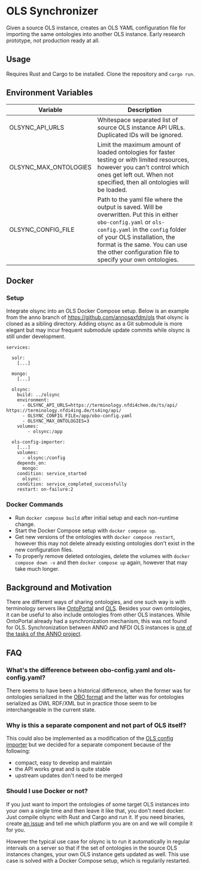 # OLS Synchronizer

Given a source OLS instance, creates an OLS YAML configuration file for importing the same ontologies into another OLS instance.
Early research prototype, not production ready at all.

## Usage
Requires Rust and Cargo to be installed.
Clone the repository and `cargo run`.

## Environment Variables

| Variable                   | Description |
| ------------------------   | ------                   |
| OLSYNC\_API\_URLS          | Whitespace separated list of source OLS instance API URLs. Duplicated IDs will be ignored. |
| OLSYNC\_MAX\_ONTOLOGIES    | Limit the maximum amount of loaded ontologies for faster testing or with limited resources, however you can't control which ones get left out. When not specified, then all ontologies will be loaded.  |
| OLSYNC\_CONFIG\_FILE       | Path to the yaml file where the output is saved. Will be overwritten. Put this in either `obo-config.yaml` or `ols-config.yaml` in the `config` folder of your OLS installation, the format is the same. You can use the other configuration file to specify your own ontologies.

## Docker

### Setup
Integrate olsync into an OLS Docker Compose setup.
Below is an example from the anno branch of <https://github.com/annosaxfdm/ols> that olsync is cloned as a sibling directory.
Adding olsync as a Git submodule is more elegant but may incur frequent submodule update commits while olsync is still under development.

    services:
    
      solr:
        [...]
    
      mongo:
        [...]
     
      olsync:
        build: ../olsync
        environment:
          - OLSYNC_API_URLS=https://terminology.nfdi4chem.de/ts/api/ https://terminology.nfdi4ing.de/ts4ing/api/
          - OLSYNC_CONFIG_FILE=/app/obo-config.yaml
          - OLSYNC_MAX_ONTOLOGIES=3
        volumes:
            - olsync:/app
    
      ols-config-importer:
        [...]
        volumes:
          - olsync:/config
        depends_on:
          mongo:
        condition: service_started
          olsync:
        condition: service_completed_successfully
        restart: on-failure:2

### Docker Commands

* Run `docker compose build` after initial setup and each non-runtime change.
* Start the Docker Compose setup with `docker compose up`.
* Get new versions of the ontologies with `docker compose restart`, however this may not delete already existing ontologies don't exist in the new configuration files.
* To properly remove deleted ontologies, delete the volumes with `docker compose down -v` and then `docker compose up` again, however that may take much longer.

## Background and Motivation
There are different ways of sharing ontologies, and one such way is with terminology servers like [OntoPortal](https://ontoportal.org/) and [OLS](https://www.ebi.ac.uk/ols/ontologies).
Besides your own ontologies, it can be useful to also include ontologies from other OLS instances.
While OntoPortal already had a synchronization mechanism, this was not found for OLS.
Synchronization between ANNO and NFDI OLS instances is [one of the tasks of the ANNO project](https://annosaxfdm.de/workpackages/).

## FAQ

### What's the difference between obo-config.yaml and ols-config.yaml?
There seems to have been a historical difference, when the former was for ontologies serialized in the [OBO format](http://owlcollab.github.io/oboformat/doc/obo-syntax.html) and the latter was for ontologies serialized as OWL RDF/XML but in practice those seem to be interchangeable in the current state.

### Why is this a separate component and not part of OLS itself?
This could also be implemented as a modification of the [OLS config importer](https://github.com/EBISPOT/OLS/tree/dev/ols-apps/ols-config-importer) but we decided for a separate component because of the following:

* compact, easy to develop and maintain
* the API works great and is quite stable
* upstream updates don't need to be merged

### Should I use Docker or not?
If you just want to import the ontologies of some target OLS instances into your own a single time and then leave it like that, you don't need docker.
Just compile olsync with Rust and Cargo and run it.
If you need binaries, create [an issue](https://github.com/annosaxfdm/olsync/issues) and tell me which platform you are on and we will compile it for you.

However the typical use case for olsync is to run it automatically in regular intervals on a server so that if the set of ontologies in the source OLS instances changes, your own OLS instance gets updated as well.
This use case is solved with a Docker Compose setup, which is regularily restarted.
